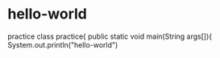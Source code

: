 # hello-world
practice
class practice{
  public static void main(String args[]){
  System.out.println("hello-world")
